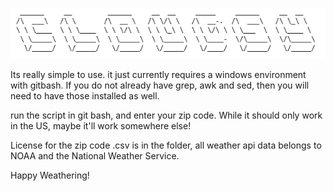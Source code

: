 ![alt text](https://github.com/lewallen4/Cloudsy/blob/main/db/logo.gif?raw=true)



Its really simple to use. it just currently requires a windows environment with gitbash. If you do not already have grep, awk and sed, then you will need to have those installed as well.


run the script in git bash, and enter your zip code. While it should only work in the US, maybe it'll work somewhere else!

License for the zip code .csv is in the folder, all weather api data belongs to NOAA and the National Weather Service.

Happy Weathering!
